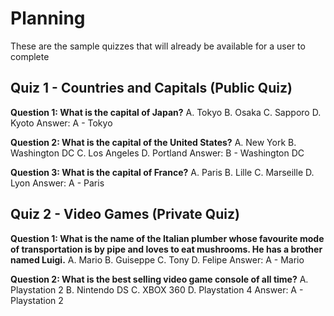 # Planning

These are the sample quizzes that will already be available for a user to complete 

## Quiz 1 - Countries and Capitals (Public Quiz)

**Question 1: What is the capital of Japan?**
A. Tokyo
B. Osaka
C. Sapporo
D. Kyoto
Answer: A - Tokyo 

**Question 2: What is the capital of the United States?**
A. New York
B. Washington DC
C. Los Angeles
D. Portland
Answer: B - Washington DC

**Question 3: What is the capital of France?**
A. Paris
B. Lille
C. Marseille
D. Lyon
Answer: A - Paris

## Quiz 2 - Video Games (Private Quiz)

**Question 1: What is the name of the Italian plumber whose favourite mode of transportation is by pipe and loves to eat mushrooms. He has a brother named Luigi.**
A. Mario
B. Guiseppe
C. Tony
D. Felipe 
Answer: A - Mario

**Question 2: What is the best selling video game console of all time?**
A. Playstation 2
B. Nintendo DS
C. XBOX 360
D. Playstation 4
Answer: A - Playstation 2
